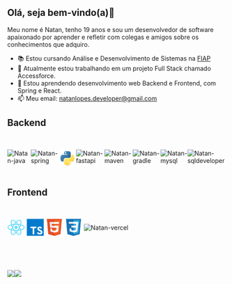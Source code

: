 ## Olá, seja bem-vindo(a)👋

  Meu nome é Natan, tenho 19 anos e sou um desenvolvedor de software apaixonado por aprender e refletir com colegas e amigos sobre os conhecimentos que adquiro. 


- 📚 Estou cursando Análise e Desenvolvimento de Sistemas na <a href="https://www.fiap.com.br/">FIAP</a>
- 🔭 Atualmente estou trabalhando em um projeto Full Stack chamado Accessforce.
- 🌱 Estou aprendendo desenvolvimento web Backend e Frontend, com Spring e React.
- 📫 Meu email: natanlopes.developer@gmail.com 

## Backend
&nbsp;
<div style="display: flex">
  <img align="center" alt="Natan-java" height="40" src="https://cdn.jsdelivr.net/gh/devicons/devicon@latest/icons/java/java-original.svg"/>
  <img align="center" alt="Natan-spring" height="40" src="https://cdn.jsdelivr.net/gh/devicons/devicon@latest/icons/spring/spring-original.svg"/>          
  <img align="center" alt="Natan-Python" height="40" width="40" src="https://raw.githubusercontent.com/devicons/devicon/master/icons/python/python-original.svg">
  <img align="center" alt="Natan-fastapi" height="40" src="https://cdn.jsdelivr.net/gh/devicons/devicon@latest/icons/fastapi/fastapi-original.svg"/>
  <img align="center" alt="Natan-maven" height="40" src="https://cdn.jsdelivr.net/gh/devicons/devicon@latest/icons/maven/maven-original.svg"/>  
  <img align="center" alt="Natan-gradle" height="40" src="https://cdn.jsdelivr.net/gh/devicons/devicon@latest/icons/gradle/gradle-original.svg"/>    
  <img align="center" alt="Natan-mysql" height="40" src="https://cdn.jsdelivr.net/gh/devicons/devicon@latest/icons/mysql/mysql-original-wordmark.svg"/>
  <img align="center" alt="Natan-sqldeveloper" height="40" src="https://cdn.jsdelivr.net/gh/devicons/devicon@latest/icons/sqldeveloper/sqldeveloper-original.svg"/>
</div>
&nbsp;

## Frontend
&nbsp;
<div>
  <img align="center" alt="Natan-React" height="40" width="40" src="https://raw.githubusercontent.com/devicons/devicon/master/icons/react/react-original.svg">
  <img align="center" alt="Natan-Ts" height="40" width="40" src="https://raw.githubusercontent.com/devicons/devicon/master/icons/typescript/typescript-plain.svg">
  <img align="center" alt="Natan-HTML" height="40" width="40" src="https://raw.githubusercontent.com/devicons/devicon/master/icons/html5/html5-original.svg">
  <img align="center" alt="Natan-CSS" height="40" width="40" src="https://raw.githubusercontent.com/devicons/devicon/master/icons/css3/css3-original.svg">
  <img align="center" alt="Natan-vercel" height="40" width="40" src="https://cdn.jsdelivr.net/gh/devicons/devicon@latest/icons/vercel/vercel-original-wordmark.svg">
</div>
&nbsp;

## 
&nbsp;
<div style="display: flex">
  <img align="left" heigth="170em" src="https://github-readme-stats.vercel.app/api?username=natanjrl&hide=contribs&theme=tokyonight&show_icons=true">
  <img align="right" heigth="170em" src="https://github-readme-stats.vercel.app/api/top-langs/?username=natanjrl&size_weight=0.5&count_weight=0.5&theme=tokyonight&layout=compact">
</div>



